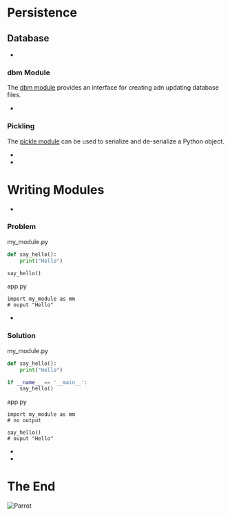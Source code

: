 # Persistence
## Database

-

### dbm Module

The [dbm module](https://docs.python.org/3/library/dbm.html) provides an interface for creating adn updating database files.

-

### Pickling

The [pickle module](https://docs.python.org/3/library/pickle.html) can be used to serialize and de-serialize a Python object.

-
-

# Writing Modules

-

### Problem

my_module.py
```python
def say_hello():
    print("Hello")

say_hello()
```

app.py
```
import my_module as mm
# ouput "Hello"
```

-

### Solution

my_module.py
```python
def say_hello():
    print("Hello")

if __name__ == '__main__':
    say_hello()
```

app.py
```
import my_module as mm
# no output

say_hello()
# ouput "Hello"
```

-
-


# The End

![Parrot](img/parrot.jpg)